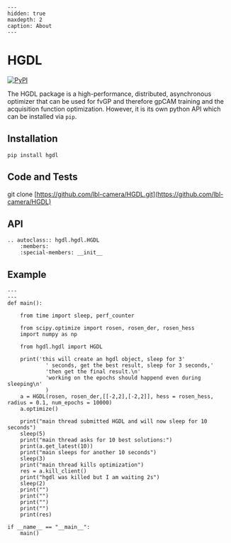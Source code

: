 ```{toctree}
---
hidden: true
maxdepth: 2
caption: About
---
```

# HGDL

[![PyPI](https://img.shields.io/pypi/v/HGDL)](https://pypi.org/project/hgdl/)

The HGDL package is a high-performance, distributed, asynchronous optimizer
that can be used for fvGP and therefore gpCAM training
and the acquisition function optimization.
However, it is its own python API which can be installed via `pip`.

## Installation

```
pip install hgdl
```

## Code and Tests

git clone [https://github.com/lbl-camera/HGDL.git](https://github.com/lbl-camera/HGDL)

## API

```{eval-rst}
.. autoclass:: hgdl.hgdl.HGDL
    :members:
    :special-members: __init__

```

## Example

```{code-block} python3
---
---
def main():

    from time import sleep, perf_counter
    
    from scipy.optimize import rosen, rosen_der, rosen_hess
    import numpy as np

    from hgdl.hgdl import HGDL
    
    print('this will create an hgdl object, sleep for 3'
            ' seconds, get the best result, sleep for 3 seconds,'
            'then get the final result.\n'
            'working on the epochs should happend even during sleeping\n'
            )
    a = HGDL(rosen, rosen_der,[[-2,2],[-2,2]], hess = rosen_hess, radius = 0.1, num_epochs = 10000)
    a.optimize()

    print("main thread submitted HGDL and will now sleep for 10 seconds")
    sleep(5)
    print("main thread asks for 10 best solutions:")
    print(a.get_latest(10))
    print("main sleeps for another 10 seconds")
    sleep(3)
    print("main thread kills optimization")
    res = a.kill_client()
    print("hgdl was killed but I am waiting 2s")
    sleep(2)
    print("")
    print("")
    print("")
    print("")
    print(res)

if __name__ == "__main__":
    main()
```

